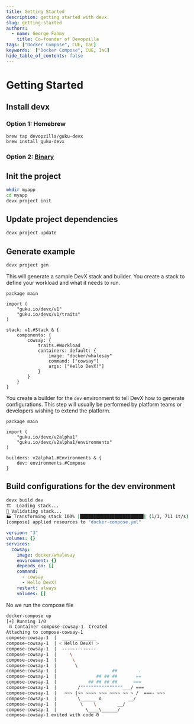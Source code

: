 ```yaml
---
title: Getting Started
description: getting started with devx.
slug: getting-started
authors:
  - name: George Fahmy
    title: Co-founder of Devopzilla
tags: ["Docker Compose", CUE, IaC]
keywords:  ["Docker Compose", CUE, IaC]
hide_table_of_contents: false
---
```


# Getting Started

## Install devx
### Option 1: Homebrew

```bash
brew tap devopzilla/guku-devx
brew install guku-devx       
```

### Option 2: [Binary](https://github.com/devopzilla/guku-devx/releases)


## Init the project
```bash
mkdir myapp
cd myapp
devx project init
```

## Update project dependencies
```bash
devx project update
```

## Generate example
```bash
devx project gen
```

This will generate a sample DevX stack and builder. You create a stack to define your workload and what it needs to run.
```cue title="stack.cue"
package main

import (
	"guku.io/devx/v1"
	"guku.io/devx/v1/traits"
)

stack: v1.#Stack & {
	components: {
		cowsay: {
			traits.#Workload
			containers: default: {
				image: "docker/whalesay"
				command: ["cowsay"]
				args: ["Hello DevX!"]
			}
		}
	}
}
```

You create a builder for the `dev` environment to tell DevX how to generate configurations. This step will usually be performed by platform teams or developers wishing to extend the platform.
```cue title="builder.cue"
package main

import (
	"guku.io/devx/v2alpha1"
	"guku.io/devx/v2alpha1/environments"
)

builders: v2alpha1.#Environments & {
	dev: environments.#Compose
}
```


## Build configurations for the dev environment
```bash
devx build dev
🏗️  Loading stack...
👀 Validating stack...
🏭 Transforming stack 100% |████████████████████████| (1/1, 711 it/s)        
[compose] applied resources to "docker-compose.yml"
```
```yaml title="docker-compose.yml"
version: "3"
volumes: {}
services:
  cowsay:
    image: docker/whalesay
    environment: {}
    depends_on: []
    command:
      - cowsay
      - Hello DevX!
    restart: always
    volumes: []
```

No we run the compose file
```bash
docker-compose up
[+] Running 1/0
 ⠿ Container compose-cowsay-1  Created                                                                                                  0.0s
Attaching to compose-cowsay-1
compose-cowsay-1  |  _____________ 
compose-cowsay-1  | < Hello DevX! >
compose-cowsay-1  |  ------------- 
compose-cowsay-1  |     \
compose-cowsay-1  |      \
compose-cowsay-1  |       \     
compose-cowsay-1  |                     ##        .            
compose-cowsay-1  |               ## ## ##       ==            
compose-cowsay-1  |            ## ## ## ##      ===            
compose-cowsay-1  |        /""""""""""""""""___/ ===        
compose-cowsay-1  |   ~~~ {~~ ~~~~ ~~~ ~~~~ ~~ ~ /  ===- ~~~   
compose-cowsay-1  |        \______ o          __/            
compose-cowsay-1  |         \    \        __/             
compose-cowsay-1  |           \____\______/   
compose-cowsay-1 exited with code 0
```
